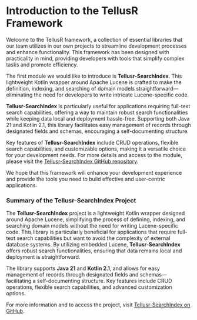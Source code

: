 
# Introduction to the TellusR Framework

Welcome to the TellusR framework, a collection of essential libraries that our team utilizes in our own projects to streamline development processes and enhance functionality. This framework has been designed with practicality in mind, providing developers with tools that simplify complex tasks and promote efficiency.

The first module we would like to introduce is **Tellusr-SearchIndex**. This lightweight Kotlin wrapper around Apache Lucene is crafted to make the definition, indexing, and searching of domain models straightforward—eliminating the need for developers to write intricate Lucene-specific code. 

**Tellusr-SearchIndex** is particularly useful for applications requiring full-text search capabilities, offering a way to maintain robust search functionalities while keeping data local and deployment hassle-free. Supporting both Java 21 and Kotlin 2.1, this library facilitates easy management of records through designated fields and schemas, encouraging a self-documenting structure.

Key features of **Tellusr-SearchIndex** include CRUD operations, flexible search capabilities, and customizable options, making it a versatile choice for your development needs. For more details and access to the module, please visit the [Tellusr-SearchIndex GitHub repository](https://github.com/TellusR/tellusr-searchindex).

We hope that this framework will enhance your development experience and provide the tools you need to build effective and user-centric applications.


### Summary of the Tellusr-SearchIndex Project

The **Tellusr-SearchIndex** project is a lightweight Kotlin wrapper designed around Apache Lucene, simplifying the process of defining, indexing, and searching domain models without the need for writing Lucene-specific code. This library is particularly beneficial for applications that require full-text search capabilities but want to avoid the complexity of external database systems. By utilizing embedded Lucene, **Tellusr-SearchIndex** offers robust search functionalities, ensuring that data remains local and deployment is straightforward.

The library supports **Java 21** and **Kotlin 2.1**, and allows for easy management of records through designated fields and schemas—facilitating a self-documenting structure. Key features include CRUD operations, flexible search capabilities, and advanced customization options.

For more information and to access the project, visit [Tellusr-SearchIndex on GitHub](https://github.com/TellusR/tellusr-searchindex).




